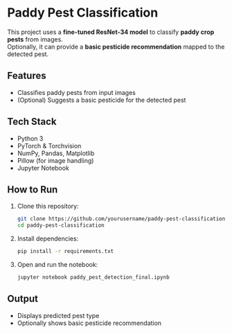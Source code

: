 # Paddy Pest Classification

This project uses a **fine-tuned ResNet‑34 model** to classify **paddy crop pests** from images.  
Optionally, it can provide a **basic pesticide recommendation** mapped to the detected pest.

## Features
- Classifies paddy pests from input images
- (Optional) Suggests a basic pesticide for the detected pest

## Tech Stack
- Python 3
- PyTorch & Torchvision
- NumPy, Pandas, Matplotlib
- Pillow (for image handling)
- Jupyter Notebook

## How to Run
1. Clone this repository:
   ```bash
   git clone https://github.com/yourusername/paddy-pest-classification.git
   cd paddy-pest-classification

2. Install dependencies:
   ```bash
   pip install -r requirements.txt

3. Open and run the notebook:
   ```bash
   jupyter notebook paddy_pest_detection_final.ipynb


## Output

* Displays predicted pest type
* Optionally shows basic pesticide recommendation

